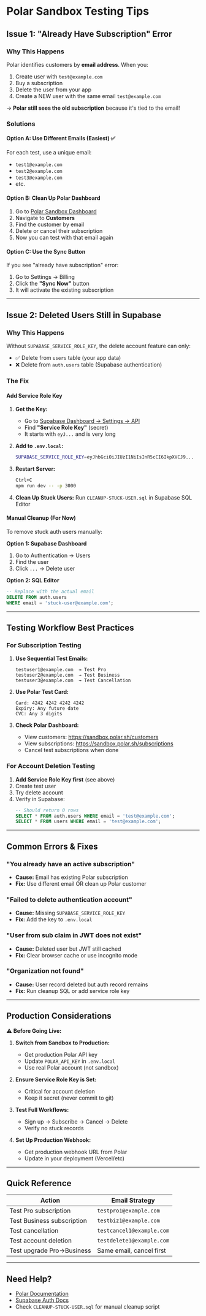 # Polar Sandbox Testing Tips

## Issue 1: "Already Have Subscription" Error

### Why This Happens
Polar identifies customers by **email address**. When you:
1. Create user with `test@example.com`
2. Buy a subscription
3. Delete the user from your app
4. Create a NEW user with the same email `test@example.com`

→ **Polar still sees the old subscription** because it's tied to the email!

### Solutions

#### Option A: Use Different Emails (Easiest) ✅
For each test, use a unique email:
- `test1@example.com`
- `test2@example.com`  
- `test3@example.com`
- etc.

#### Option B: Clean Up Polar Dashboard
1. Go to [Polar Sandbox Dashboard](https://sandbox.polar.sh/dashboard)
2. Navigate to **Customers**
3. Find the customer by email
4. Delete or cancel their subscription
5. Now you can test with that email again

#### Option C: Use the Sync Button
If you see "already have subscription" error:
1. Go to Settings → Billing
2. Click the **"Sync Now"** button
3. It will activate the existing subscription

---

## Issue 2: Deleted Users Still in Supabase

### Why This Happens
Without `SUPABASE_SERVICE_ROLE_KEY`, the delete account feature can only:
- ✅ Delete from `users` table (your app data)
- ❌ Delete from `auth.users` table (Supabase authentication)

### The Fix

#### Add Service Role Key

1. **Get the Key:**
   - Go to [Supabase Dashboard → Settings → API](https://supabase.com/dashboard/project/YOUR_PROJECT/settings/api)
   - Find **"Service Role Key"** (secret)
   - It starts with `eyJ...` and is very long

2. **Add to `.env.local`:**
   ```bash
   SUPABASE_SERVICE_ROLE_KEY=eyJhbGciOiJIUzI1NiIsInR5cCI6IkpXVCJ9...
   ```

3. **Restart Server:**
   ```bash
   Ctrl+C
   npm run dev -- -p 3000
   ```

4. **Clean Up Stuck Users:**
   Run `CLEANUP-STUCK-USER.sql` in Supabase SQL Editor

#### Manual Cleanup (For Now)

To remove stuck auth users manually:

**Option 1: Supabase Dashboard**
1. Go to Authentication → Users
2. Find the user
3. Click `...` → Delete user

**Option 2: SQL Editor**
```sql
-- Replace with the actual email
DELETE FROM auth.users 
WHERE email = 'stuck-user@example.com';
```

---

## Testing Workflow Best Practices

### For Subscription Testing

1. **Use Sequential Test Emails:**
   ```
   testuser1@example.com  → Test Pro
   testuser2@example.com  → Test Business
   testuser3@example.com  → Test Cancellation
   ```

2. **Use Polar Test Card:**
   ```
   Card: 4242 4242 4242 4242
   Expiry: Any future date
   CVC: Any 3 digits
   ```

3. **Check Polar Dashboard:**
   - View customers: https://sandbox.polar.sh/customers
   - View subscriptions: https://sandbox.polar.sh/subscriptions
   - Cancel test subscriptions when done

### For Account Deletion Testing

1. **Add Service Role Key first** (see above)
2. Create test user
3. Try delete account
4. Verify in Supabase:
   ```sql
   -- Should return 0 rows
   SELECT * FROM auth.users WHERE email = 'test@example.com';
   SELECT * FROM users WHERE email = 'test@example.com';
   ```

---

## Common Errors & Fixes

### "You already have an active subscription"
- **Cause:** Email has existing Polar subscription
- **Fix:** Use different email OR clean up Polar customer

### "Failed to delete authentication account"
- **Cause:** Missing `SUPABASE_SERVICE_ROLE_KEY`
- **Fix:** Add the key to `.env.local`

### "User from sub claim in JWT does not exist"
- **Cause:** Deleted user but JWT still cached
- **Fix:** Clear browser cache or use incognito mode

### "Organization not found"
- **Cause:** User record deleted but auth record remains
- **Fix:** Run cleanup SQL or add service role key

---

## Production Considerations

⚠️ **Before Going Live:**

1. **Switch from Sandbox to Production:**
   - Get production Polar API key
   - Update `POLAR_API_KEY` in `.env.local`
   - Use real Polar account (not sandbox)

2. **Ensure Service Role Key is Set:**
   - Critical for account deletion
   - Keep it secret (never commit to git)

3. **Test Full Workflows:**
   - Sign up → Subscribe → Cancel → Delete
   - Verify no stuck records

4. **Set Up Production Webhook:**
   - Get production webhook URL from Polar
   - Update in your deployment (Vercel/etc)

---

## Quick Reference

| Action | Email Strategy |
|--------|---------------|
| Test Pro subscription | `testpro1@example.com` |
| Test Business subscription | `testbiz1@example.com` |
| Test cancellation | `testcancel1@example.com` |
| Test account deletion | `testdelete1@example.com` |
| Test upgrade Pro→Business | Same email, cancel first |

---

## Need Help?

- [Polar Documentation](https://polar.sh/docs)
- [Supabase Auth Docs](https://supabase.com/docs/guides/auth)
- Check `CLEANUP-STUCK-USER.sql` for manual cleanup script

